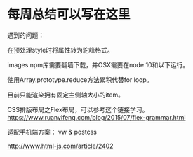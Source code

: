 
# 每周总结可以写在这里

遇到的问题：

在预处理style时将属性转为驼峰格式。

images npm库需要翻墙下载，并OSX需要在node 10和以下运行。

使用Array.prototype.reduce方法累积代替for loop。

目前只能渲染拥有固定主侧轴大小的item。

CSS排版布局之Flex布局，可以参考这个链接学习。
https://www.ruanyifeng.com/blog/2015/07/flex-grammar.html

适配手机端方案：
vw & postcss

http://www.html-js.com/article/2402

 
 


 